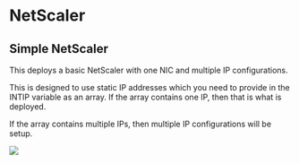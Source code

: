 # NetScaler

## Simple NetScaler

This deploys a basic NetScaler with one NIC and multiple IP configurations. 

This is designed to use static IP addresses which you need to provide in the INTIP variable as an array. If the array contains one IP, then that is what is deployed.

If the array contains multiple IPs, then multiple IP configurations will be setup.

[<img src="http://azuredeploy.net/deploybutton.png"/>](https://portal.azure.com/#create/Microsoft.Template/uri/https://raw.githubusercontent.com/wvanbesien/AzureTemplates/master/NetScaler/netscalervpx130.v1.json)

